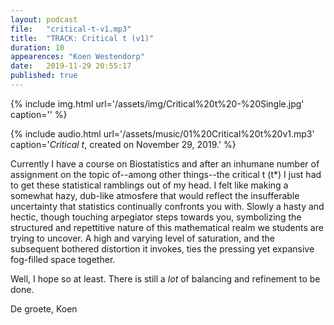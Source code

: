 ```yaml
---
layout: podcast
file:   "critical-t-v1.mp3"
title:  "TRACK: Critical t (v1)"
duration: 10
appearences: "Koen Westendorp"
date:   2019-11-29 20:55:17
published: true
---
```


{% include img.html url='/assets/img/Critical%20t%20-%20Single.jpg' caption='' %}

{% include audio.html url='/assets/music/01%20Critical%20t%20v1.mp3' caption='<i>Critical t</i>, created on November 29, 2019.' %}

Currently I have a course on Biostatistics and after an inhumane number of assignment on the topic of--among other things--the critical t (t*) I just had to get these statistical ramblings out of my head. I felt like making a somewhat hazy, dub-like atmosfere that would reflect the insufferable uncertainty that statistics continually confronts you with. Slowly a hasty and hectic, though touching arpegiator steps towards you, symbolizing the structured and repettitive nature of this mathematical realm we students are trying to uncover. A high and varying level of saturation, and the subsequent bothered distortion it invokes, ties the pressing yet expansive fog-filled space together. 

Well, I hope so at least. There is still a *lot* of balancing and refinement to be done.

De groete, Koen
